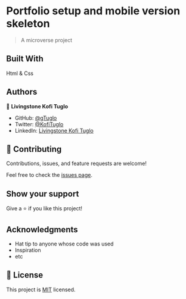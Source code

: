# Portfolio setup and mobile version skeleton

> A microverse project

## Built With
Html & Css

## Authors

👤 **Livingstone Kofi Tuglo**

- GitHub: [@gTuglo](https://github.com/Tuglo)
- Twitter: [@KofiTuglo](https://twitter.com/KofiTuglo)
- LinkedIn: [Livingstone Kofi Tuglo](https://www.linkedin.com/in/livingstone-tuglo-989788158/)

## 🤝 Contributing

Contributions, issues, and feature requests are welcome!

Feel free to check the [issues page](../../issues/).

## Show your support

Give a ⭐️ if you like this project!

## Acknowledgments

- Hat tip to anyone whose code was used
- Inspiration
- etc

## 📝 License

This project is [MIT](./MIT.md) licensed.